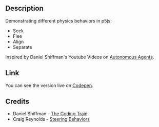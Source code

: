 ## Description
Demonstrating different physics behaviors in p5js:
- Seek
- Flee
- Align
- Separate

Inspired by Daniel Shiffman's Youtube Videos on [Autonomous Agents](https://www.youtube.com/watch?v=JIz2L4tn5kM&list=PLRqwX-V7Uu6YHt0dtyf4uiw8tKOxQLvlW).

## Link
You can see the version live on [Codepen](https://codepen.io/FlorinPop17/full/rdyyjK).

## Credits
- Daniel Shiffman - [The Coding Train](https://www.youtube.com/channel/UCvjgXvBlbQiydffZU7m1_aw)
- Craig Reynolds - [Steering Behaviors](https://www.red3d.com/cwr/steer/)